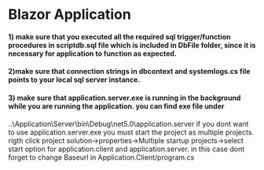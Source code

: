 # Blazor Application

#### 1) make sure that you executed all the required sql trigger/function procedures in scriptdb.sql file which is included in DbFile folder, since it is necessary for application to function as expected.

#### 2)make sure that connection strings in dbcontext and systemlogs.cs file points to your local sql server instance.

#### 3) make sure that application.server.exe is running in the background while you are running the application. you can find exe file under
..\Application\Server\bin\Debug\net5.0\application.server
if you dont want to use application.server.exe you must start the project as multiple projects. rigth click project solution->properties->Multiple startup projects->select start option for application.client and application.server. in this case dont forget to change Baseurl in Application.Client/program.cs 
